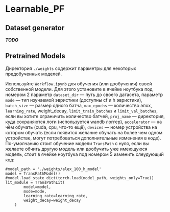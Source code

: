 # Learnable_PF
## Dataset generator

***TODO***

## Pretrained Models

Директория `./weights` содержит параметры для некоторых предобученных моделей.

Используйте `Workflow.ipynb` для обучения (или дообучения) своей собственной модели. Для этого установите в ячейке ноутбука под номером 2 параметр `dataset_dir` — путь до своего датасета, параметр `mode` — тип изучаемой эвристики (доступны cf и h эвристики), `batch_size` — размер одного батча, `max_epochs` — количество эпох, `learning_rate`, weight_decay, `limit_train_batches` и `limit_val_batches`, если вы хотите ограничить количество батчей, `proj_name` — директория, куда сохраняются логи (используется wandb логгер), `accelerator` — на чём обучать (cuda, cpu, что-то ещё), `devices` — номер устройства на котором обучать (если появится желание обучать на более чем одном устройстве, могут потребоваться дополнительные изменения в коде). По-умолчанию стоит обучение модели `TransPath` с нуля, если вы желаете обчить другую модель или дообучить уже имеющуюся модель, стоит в ячейке ноутбука под номером 5 изменить слеудующий код:
```
#model_path = './weights/alex_100_h_model'
model = TransPathModel()
#model.load_state_dict(torch.load(model_path, weights_only=True))
lit_module = TransPathLit(
        model=model,
        mode=mode,
        learning_rate=learning_rate,
        weight_decay=weight_decay
    )
```


